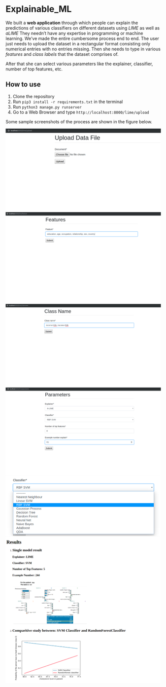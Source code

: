 # Explainable_ML
We built a **web application** through which people can explain the predictions of various classifiers on different datasets
using *LIME* as well as *aLIME*
They needn’t have any expertise in programming or machine learning.
We’ve made the entire cumbersome process end to end.
The user just needs to upload the dataset in a rectangular format consisting only numerical entries with no entries missing.
Then she needs to type in various *features* and *class labels* that the dataset comprises of.

After that she can select various parameters like the explainer, classifier, number of top features, etc.

## How to use ##
1. Clone the repository
2. Run ```pip3 install -r requirements.txt``` in the terminal
3. Run ```python3 manage.py runserver```
4. Go to a Web Browser and type ```http://localhost:8000/lime/upload```

Some sample screenshots of the process are shown in the figure below. 

![Upload](https://github.com/ritesh99rakesh/explanable_ML/blob/master/images/upload.png)
![Feature Selection](https://github.com/ritesh99rakesh/explanable_ML/blob/master/images/feature.png)
![Class label Selection](https://github.com/ritesh99rakesh/explanable_ML/blob/master/images/label.png)
![Parameter Selection](https://github.com/ritesh99rakesh/explanable_ML/blob/master/images/parameter.png)
![Classifiers available](https://github.com/ritesh99rakesh/explanable_ML/blob/master/images/feature_particular.png)
![Results](https://github.com/ritesh99rakesh/explanable_ML/blob/master/images/result.png)
